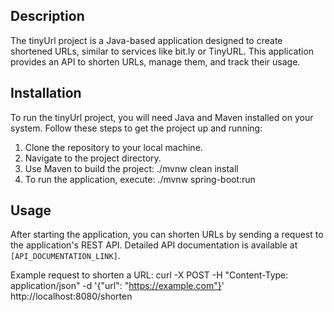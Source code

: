 ## Description

The tinyUrl project is a Java-based application designed to create shortened URLs, similar to services like bit.ly or TinyURL. This application provides an API to shorten URLs, manage them, and track their usage.

## Installation

To run the tinyUrl project, you will need Java and Maven installed on your system. Follow these steps to get the project up and running:

1. Clone the repository to your local machine.
2. Navigate to the project directory.
3. Use Maven to build the project:
   ./mvnw clean install
4. To run the application, execute:
   ./mvnw spring-boot:run


## Usage

After starting the application, you can shorten URLs by sending a request to the application's REST API. Detailed API documentation is available at `[API_DOCUMENTATION_LINK]`.

Example request to shorten a URL:
curl -X POST -H "Content-Type: application/json" -d '{"url": "https://example.com"}' http://localhost:8080/shorten


   
